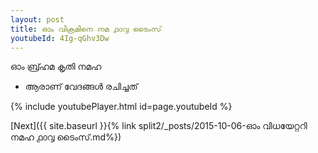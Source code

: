```yaml
---
layout: post
title: ഓം വിക്രമിനെ നമ ൧൦൮ ടൈംസ്
youtubeId: 4Ig-qGhv3Dw
---
```

 
 
 ഓം ബ്ര്ഹമ കൃതി നമഹ 
 
 -  ആരാണ് വേദങ്ങൾ രചിച്ചത് 
 
  
 
  
 
 
 
 
 
 


{% include youtubePlayer.html id=page.youtubeId %}
 
[Next]({{ site.baseurl }}{% link  split2/_posts/2015-10-06-ഓം വിധയേറ്ററി നമഹ ൧൦൮ ടൈംസ്.md%})
 
